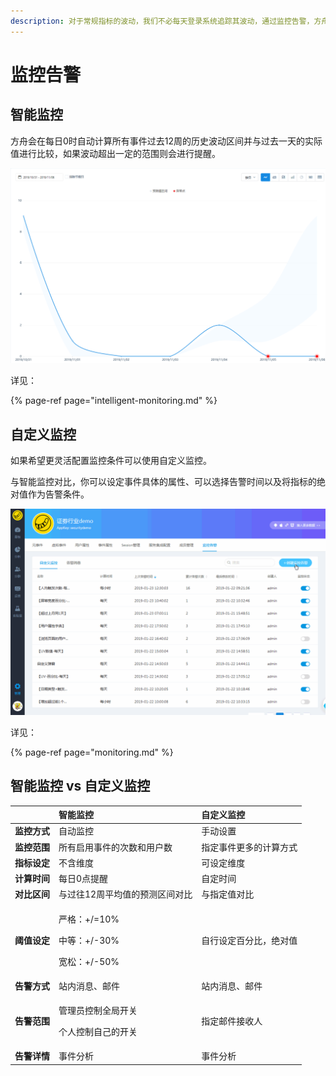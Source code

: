 ```yaml
---
description: 对于常规指标的波动，我们不必每天登录系统追踪其波动，通过监控告警，方舟会在指标波动达到一定范围时通过平台内的消息通知、电子邮件等方式第一时间进行提醒。
---
```


# 监控告警

## 智能监控

方舟会在每日0时自动计算所有事件过去12周的历史波动区间并与过去一天的实际值进行比较，如果波动超出一定的范围则会进行提醒。

![&#x667A;&#x80FD;&#x544A;&#x8B66; - &#x67E5;&#x770B;&#x544A;&#x8B66;&#x8BE6;&#x60C5;](../../../.gitbook/assets/image%20%28217%29.png)

详见：

{% page-ref page="intelligent-monitoring.md" %}

## 自定义监控

如果希望更灵活配置监控条件可以使用自定义监控。

与智能监控对比，你可以设定事件具体的属性、可以选择告警时间以及将指标的绝对值作为告警条件。

![](../../../.gitbook/assets/image%20%2878%29.png)

详见：

{% page-ref page="monitoring.md" %}

## 智能监控 vs 自定义监控

<table>
  <thead>
    <tr>
      <th style="text-align:left"></th>
      <th style="text-align:left">&#x667A;&#x80FD;&#x76D1;&#x63A7;</th>
      <th style="text-align:left">&#x81EA;&#x5B9A;&#x4E49;&#x76D1;&#x63A7;</th>
    </tr>
  </thead>
  <tbody>
    <tr>
      <td style="text-align:left"><b>&#x76D1;&#x63A7;&#x65B9;&#x5F0F;</b>
      </td>
      <td style="text-align:left">&#x81EA;&#x52A8;&#x76D1;&#x63A7;</td>
      <td style="text-align:left">&#x624B;&#x52A8;&#x8BBE;&#x7F6E;</td>
    </tr>
    <tr>
      <td style="text-align:left"><b>&#x76D1;&#x63A7;&#x8303;&#x56F4;</b>
      </td>
      <td style="text-align:left">&#x6240;&#x6709;&#x542F;&#x7528;&#x4E8B;&#x4EF6;&#x7684;&#x6B21;&#x6570;&#x548C;&#x7528;&#x6237;&#x6570;</td>
      <td
      style="text-align:left">&#x6307;&#x5B9A;&#x4E8B;&#x4EF6;&#x66F4;&#x591A;&#x7684;&#x8BA1;&#x7B97;&#x65B9;&#x5F0F;</td>
    </tr>
    <tr>
      <td style="text-align:left"><b>&#x6307;&#x6807;&#x8BBE;&#x5B9A;</b>
      </td>
      <td style="text-align:left">&#x4E0D;&#x542B;&#x7EF4;&#x5EA6;</td>
      <td style="text-align:left">&#x53EF;&#x8BBE;&#x5B9A;&#x7EF4;&#x5EA6;</td>
    </tr>
    <tr>
      <td style="text-align:left"><b>&#x8BA1;&#x7B97;&#x65F6;&#x95F4;</b>
      </td>
      <td style="text-align:left">&#x6BCF;&#x65E5;0&#x70B9;&#x63D0;&#x9192;</td>
      <td style="text-align:left">&#x81EA;&#x5B9A;&#x65F6;&#x95F4;</td>
    </tr>
    <tr>
      <td style="text-align:left"><b>&#x5BF9;&#x6BD4;&#x533A;&#x95F4;</b>
      </td>
      <td style="text-align:left">&#x4E0E;&#x8FC7;&#x5F80;12&#x5468;&#x5E73;&#x5747;&#x503C;&#x7684;&#x9884;&#x6D4B;&#x533A;&#x95F4;&#x5BF9;&#x6BD4;</td>
      <td
      style="text-align:left">&#x4E0E;&#x6307;&#x5B9A;&#x503C;&#x5BF9;&#x6BD4;</td>
    </tr>
    <tr>
      <td style="text-align:left"><b>&#x9608;&#x503C;&#x8BBE;&#x5B9A;</b>
      </td>
      <td style="text-align:left">
        <p>&#x4E25;&#x683C;&#xFF1A;+/=10%</p>
        <p>&#x4E2D;&#x7B49;&#xFF1A;+/-30%</p>
        <p>&#x5BBD;&#x677E;&#xFF1A;+/-50%</p>
      </td>
      <td style="text-align:left">&#x81EA;&#x884C;&#x8BBE;&#x5B9A;&#x767E;&#x5206;&#x6BD4;&#xFF0C;&#x7EDD;&#x5BF9;&#x503C;</td>
    </tr>
    <tr>
      <td style="text-align:left"><b>&#x544A;&#x8B66;&#x65B9;&#x5F0F;</b>
      </td>
      <td style="text-align:left">&#x7AD9;&#x5185;&#x6D88;&#x606F;&#x3001;&#x90AE;&#x4EF6;</td>
      <td style="text-align:left">&#x7AD9;&#x5185;&#x6D88;&#x606F;&#x3001;&#x90AE;&#x4EF6;</td>
    </tr>
    <tr>
      <td style="text-align:left"><b>&#x544A;&#x8B66;&#x8303;&#x56F4;</b>
      </td>
      <td style="text-align:left">
        <p>&#x7BA1;&#x7406;&#x5458;&#x63A7;&#x5236;&#x5168;&#x5C40;&#x5F00;&#x5173;</p>
        <p>&#x4E2A;&#x4EBA;&#x63A7;&#x5236;&#x81EA;&#x5DF1;&#x7684;&#x5F00;&#x5173;</p>
      </td>
      <td style="text-align:left">&#x6307;&#x5B9A;&#x90AE;&#x4EF6;&#x63A5;&#x6536;&#x4EBA;</td>
    </tr>
    <tr>
      <td style="text-align:left"><b>&#x544A;&#x8B66;&#x8BE6;&#x60C5;</b>
      </td>
      <td style="text-align:left">&#x4E8B;&#x4EF6;&#x5206;&#x6790;</td>
      <td style="text-align:left">&#x4E8B;&#x4EF6;&#x5206;&#x6790;</td>
    </tr>
  </tbody>
</table>